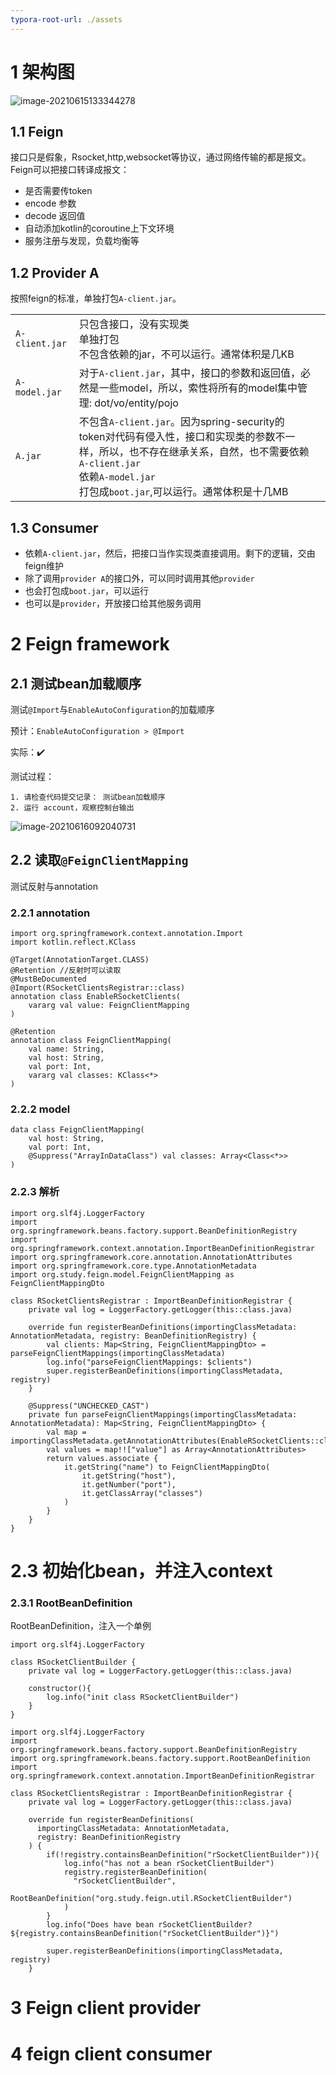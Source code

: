 ```yaml
---
typora-root-url: ./assets
---
```


# 1 架构图

![image-20210615133344278](/image-20210615133344278.png)

## 1.1 Feign

接口只是假象，Rsocket,http,websocket等协议，通过网络传输的都是报文。Feign可以把接口转译成报文：

- 是否需要传token
- encode 参数
- decode 返回值
- 自动添加kotlin的coroutine上下文环境
- 服务注册与发现，负载均衡等

## 1.2 Provider A

按照feign的标准，单独打包`A-client.jar`。

|                |                                                              |      |
| -------------- | ------------------------------------------------------------ | ---- |
| `A-client.jar` | 只包含接口，没有实现类<br />单独打包<br />不包含依赖的jar，不可以运行。通常体积是几KB |      |
| `A-model.jar`  | 对于`A-client.jar`，其中，接口的参数和返回值，必然是一些model，所以，索性将所有的model集中管理: dot/vo/entity/pojo |      |
| `A.jar`        | 不包含`A-client.jar`。因为spring-security的token对代码有侵入性，接口和实现类的参数不一样，所以，也不存在继承关系，自然，也不需要依赖`A-client.jar` <br />依赖`A-model.jar` <br />打包成`boot.jar`,可以运行。通常体积是十几MB |      |

## 1.3 Consumer

- 依赖`A-client.jar`，然后，把接口当作实现类直接调用。剩下的逻辑，交由feign维护
- 除了调用`provider A`的接口外，可以同时调用其他`provider`
- 也会打包成`boot.jar`，可以运行
- 也可以是`provider`，开放接口给其他服务调用

# 2 Feign framework

## 2.1 测试bean加载顺序

测试`@Import`与`EnableAutoConfiguration`的加载顺序

预计：`EnableAutoConfiguration > @Import` 

实际：:heavy_check_mark:

测试过程：

```
1. 请检查代码提交记录： 测试bean加载顺序
2. 运行 account，观察控制台输出
```

![image-20210616092040731](/image-20210616092040731.png)



## 2.2 读取`@FeignClientMapping`

测试反射与annotation

### 2.2.1 annotation

```
import org.springframework.context.annotation.Import
import kotlin.reflect.KClass

@Target(AnnotationTarget.CLASS)
@Retention //反射时可以读取
@MustBeDocumented
@Import(RSocketClientsRegistrar::class)
annotation class EnableRSocketClients(
    vararg val value: FeignClientMapping
)

@Retention
annotation class FeignClientMapping(
    val name: String,
    val host: String,
    val port: Int,
    vararg val classes: KClass<*>
)
```

### 2.2.2 model

```
data class FeignClientMapping(
    val host: String,
    val port: Int,
    @Suppress("ArrayInDataClass") val classes: Array<Class<*>>
)
```

### 2.2.3 解析

```
import org.slf4j.LoggerFactory
import org.springframework.beans.factory.support.BeanDefinitionRegistry
import org.springframework.context.annotation.ImportBeanDefinitionRegistrar
import org.springframework.core.annotation.AnnotationAttributes
import org.springframework.core.type.AnnotationMetadata
import org.study.feign.model.FeignClientMapping as FeignClientMappingDto

class RSocketClientsRegistrar : ImportBeanDefinitionRegistrar {
    private val log = LoggerFactory.getLogger(this::class.java)

    override fun registerBeanDefinitions(importingClassMetadata: AnnotationMetadata, registry: BeanDefinitionRegistry) {
        val clients: Map<String, FeignClientMappingDto> = parseFeignClientMappings(importingClassMetadata)
        log.info("parseFeignClientMappings: $clients")
        super.registerBeanDefinitions(importingClassMetadata, registry)
    }

    @Suppress("UNCHECKED_CAST")
    private fun parseFeignClientMappings(importingClassMetadata: AnnotationMetadata): Map<String, FeignClientMappingDto> {
        val map = importingClassMetadata.getAnnotationAttributes(EnableRSocketClients::class.java.canonicalName)
        val values = map!!["value"] as Array<AnnotationAttributes>
        return values.associate {
            it.getString("name") to FeignClientMappingDto(
                it.getString("host"),
                it.getNumber("port"),
                it.getClassArray("classes")
            )
        }
    }
}
```

# 2.3 初始化bean，并注入context

### 2.3.1 RootBeanDefinition

RootBeanDefinition，注入一个单例

```
import org.slf4j.LoggerFactory

class RSocketClientBuilder {
    private val log = LoggerFactory.getLogger(this::class.java)

    constructor(){
        log.info("init class RSocketClientBuilder")
    }
}
```

```
import org.slf4j.LoggerFactory
import org.springframework.beans.factory.support.BeanDefinitionRegistry
import org.springframework.beans.factory.support.RootBeanDefinition
import org.springframework.context.annotation.ImportBeanDefinitionRegistrar

class RSocketClientsRegistrar : ImportBeanDefinitionRegistrar {
    private val log = LoggerFactory.getLogger(this::class.java)

    override fun registerBeanDefinitions(
      importingClassMetadata: AnnotationMetadata, 
      registry: BeanDefinitionRegistry
    ) {
        if(!registry.containsBeanDefinition("rSocketClientBuilder")){
            log.info("has not a bean rSocketClientBuilder")
            registry.registerBeanDefinition(
              "rSocketClientBuilder",      
              RootBeanDefinition("org.study.feign.util.RSocketClientBuilder")
            )
        }
        log.info("Does have bean rSocketClientBuilder? ${registry.containsBeanDefinition("rSocketClientBuilder")}")
        
        super.registerBeanDefinitions(importingClassMetadata, registry)
    }
```































# 3 Feign client provider











# 4 feign client consumer













